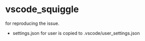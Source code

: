 # vscode_squiggle
for reproducing the issue.

- settings.json for user is copied to .vscode/user_settings.json
